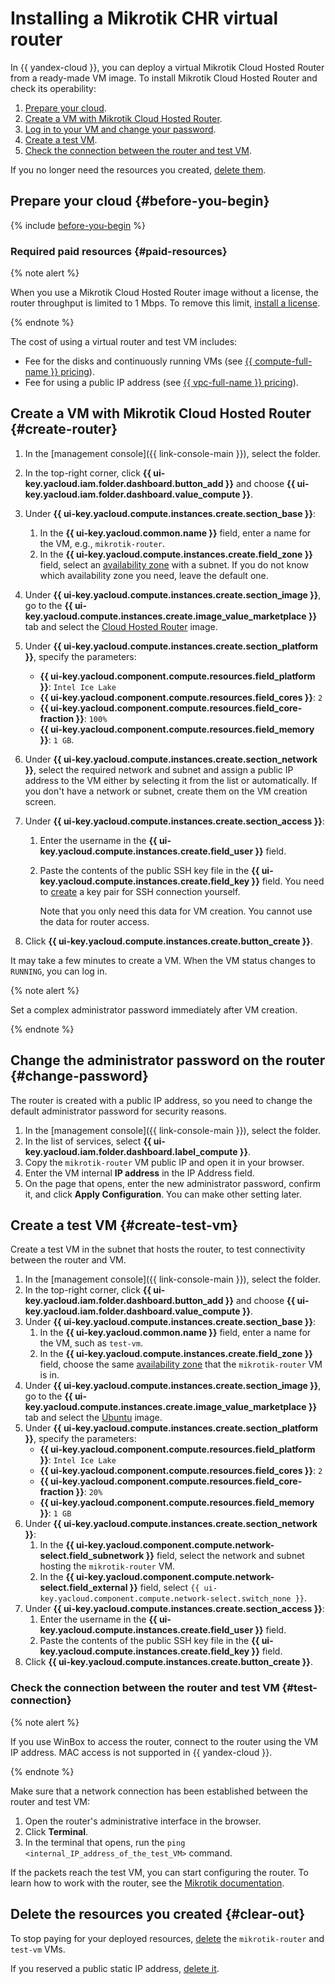 # Installing a Mikrotik CHR virtual router

In {{ yandex-cloud }}, you can deploy a virtual Mikrotik Cloud Hosted Router from a ready-made VM image. To install Mikrotik Cloud Hosted Router and check its operability:

1. [Prepare your cloud](#before-you-begin).
1. [Create a VM with Mikrotik Cloud Hosted Router](#create-router).
1. [Log in to your VM and change your password](#change-password).
1. [Create a test VM](#create-test-vm).
1. [Check the connection between the router and test VM](#test-connection).

If you no longer need the resources you created, [delete them](#clear-out).

## Prepare your cloud {#before-you-begin}

{% include [before-you-begin](../_tutorials_includes/before-you-begin.md) %}


### Required paid resources {#paid-resources}

{% note alert %}

When you use a Mikrotik Cloud Hosted Router image without a license, the router throughput is limited to 1 Mbps. To remove this limit, [install a license](https://wiki.mikrotik.com/wiki/Manual:CHR#CHR_Licensing).

{% endnote %}

The cost of using a virtual router and test VM includes:

* Fee for the disks and continuously running VMs (see [{{ compute-full-name }} pricing](../../compute/pricing.md)).
* Fee for using a public IP address (see [{{ vpc-full-name }} pricing](../../vpc/pricing.md)).


## Create a VM with Mikrotik Cloud Hosted Router {#create-router}

1. In the [management console]({{ link-console-main }}), select the folder.
1. In the top-right corner, click **{{ ui-key.yacloud.iam.folder.dashboard.button_add }}** and choose **{{ ui-key.yacloud.iam.folder.dashboard.value_compute }}**.
1. Under **{{ ui-key.yacloud.compute.instances.create.section_base }}**:
   1. In the **{{ ui-key.yacloud.common.name }}** field, enter a name for the VM, e.g., `mikrotik-router`.
   1. In the **{{ ui-key.yacloud.compute.instances.create.field_zone }}** field, select an [availability zone](../../overview/concepts/geo-scope.md) with a subnet. If you do not know which availability zone you need, leave the default one.
1. Under **{{ ui-key.yacloud.compute.instances.create.section_image }}**, go to the **{{ ui-key.yacloud.compute.instances.create.image_value_marketplace }}** tab and select the [Cloud Hosted Router](/marketplace/products/yc/cloud-hosted-router) image.
1. Under **{{ ui-key.yacloud.compute.instances.create.section_platform }}**, specify the parameters:
   * **{{ ui-key.yacloud.component.compute.resources.field_platform }}**: `Intel Ice Lake`
   * **{{ ui-key.yacloud.component.compute.resources.field_cores }}**: `2`
   * **{{ ui-key.yacloud.component.compute.resources.field_core-fraction }}**: `100%`
   * **{{ ui-key.yacloud.component.compute.resources.field_memory }}**: `1 GB`.
1. Under **{{ ui-key.yacloud.compute.instances.create.section_network }}**, select the required network and subnet and assign a public IP address to the VM either by selecting it from the list or automatically. If you don't have a network or subnet, create them on the VM creation screen.
1. Under **{{ ui-key.yacloud.compute.instances.create.section_access }}**:
   1. Enter the username in the **{{ ui-key.yacloud.compute.instances.create.field_user }}** field.
   1. Paste the contents of the public SSH key file in the **{{ ui-key.yacloud.compute.instances.create.field_key }}** field. You need to [create](../../compute/operations/vm-connect/ssh.md#creating-ssh-keys) a key pair for SSH connection yourself.

      Note that you only need this data for VM creation. You cannot use the data for router access.

1. Click **{{ ui-key.yacloud.compute.instances.create.button_create }}**.

It may take a few minutes to create a VM. When the VM status changes to `RUNNING`, you can log in.

{% note alert %}

Set a complex administrator password immediately after VM creation.

{% endnote %}

## Change the administrator password on the router {#change-password}

The router is created with a public IP address, so you need to change the default administrator password for security reasons.

1. In the [management console]({{ link-console-main }}), select the folder.
1. In the list of services, select **{{ ui-key.yacloud.iam.folder.dashboard.label_compute }}**.
1. Copy the `mikrotik-router` VM public IP and open it in your browser.
1. Enter the VM internal **IP address** in the IP Address field.
1. On the page that opens, enter the new administrator password, confirm it, and click **Apply Configuration**. You can make other setting later.

## Create a test VM {#create-test-vm}

Create a test VM in the subnet that hosts the router, to test connectivity between the router and VM.

1. In the [management console]({{ link-console-main }}), select the folder.
1. In the top-right corner, click **{{ ui-key.yacloud.iam.folder.dashboard.button_add }}** and choose **{{ ui-key.yacloud.iam.folder.dashboard.value_compute }}**.
1. Under **{{ ui-key.yacloud.compute.instances.create.section_base }}**:
   1. In the **{{ ui-key.yacloud.common.name }}** field, enter a name for the VM, such as `test-vm`.
   1. In the **{{ ui-key.yacloud.compute.instances.create.field_zone }}** field, choose the same [availability zone](../../overview/concepts/geo-scope.md) that the `mikrotik-router` VM is in.
1. Under **{{ ui-key.yacloud.compute.instances.create.section_image }}**, go to the **{{ ui-key.yacloud.compute.instances.create.image_value_marketplace }}** tab and select the [Ubuntu](/marketplace?tab=software&search=Ubuntu&categories=os) image.
1. Under **{{ ui-key.yacloud.compute.instances.create.section_platform }}**, specify the parameters:
   * **{{ ui-key.yacloud.component.compute.resources.field_platform }}**: `Intel Ice Lake`
   * **{{ ui-key.yacloud.component.compute.resources.field_cores }}**: `2`
   * **{{ ui-key.yacloud.component.compute.resources.field_core-fraction }}**: `20%`
   * **{{ ui-key.yacloud.component.compute.resources.field_memory }}**: `1 GB`
1. Under **{{ ui-key.yacloud.compute.instances.create.section_network }}**:
   1. In the **{{ ui-key.yacloud.component.compute.network-select.field_subnetwork }}** field, select the network and subnet hosting the `mikrotik-router` VM.
   1. In the **{{ ui-key.yacloud.component.compute.network-select.field_external }}** field, select `{{ ui-key.yacloud.component.compute.network-select.switch_none }}`.
1. Under **{{ ui-key.yacloud.compute.instances.create.section_access }}**:
   1. Enter the username in the **{{ ui-key.yacloud.compute.instances.create.field_user }}** field.
   1. Paste the contents of the public SSH key file in the **{{ ui-key.yacloud.compute.instances.create.field_key }}** field.
1. Click **{{ ui-key.yacloud.compute.instances.create.button_create }}**.

### Check the connection between the router and test VM {#test-connection}

{% note alert %}

If you use WinBox to access the router, connect to the router using the VM IP address. MAC access is not supported in {{ yandex-cloud }}.

{% endnote %}

Make sure that a network connection has been established between the router and test VM:

1. Open the router's administrative interface in the browser.
1. Click **Terminal**.
1. In the terminal that opens, run the `ping <internal_IP_address_of_the_test_VM>` command.

If the packets reach the test VM, you can start configuring the router. To learn how to work with the router, see the [Mikrotik documentation](https://wiki.mikrotik.com/wiki/Main_Page).

## Delete the resources you created {#clear-out}

To stop paying for your deployed resources, [delete](../../compute/operations/vm-control/vm-delete.md) the `mikrotik-router` and `test-vm` VMs.

If you reserved a public static IP address, [delete it](../../vpc/operations/address-delete.md).
